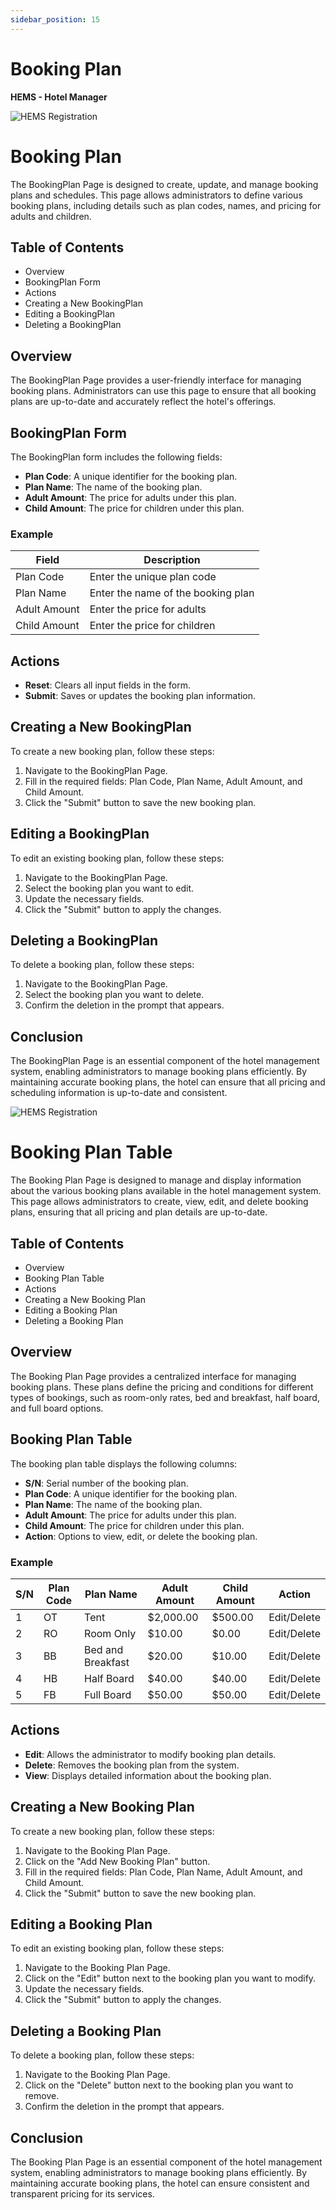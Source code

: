 ```yaml
---
sidebar_position: 15
---
```


# Booking Plan

**HEMS - Hotel Manager**

![HEMS Registration](../../static/img/bookingplan.png "HEMS Registration")

# Booking Plan 

The BookingPlan Page is designed to create, update, and manage booking plans and schedules. This page allows administrators to define various booking plans, including details such as plan codes, names, and pricing for adults and children.

## Table of Contents
- Overview
- BookingPlan Form
- Actions
- Creating a New BookingPlan
- Editing a BookingPlan
- Deleting a BookingPlan

## Overview
The BookingPlan Page provides a user-friendly interface for managing booking plans. Administrators can use this page to ensure that all booking plans are up-to-date and accurately reflect the hotel's offerings.

## BookingPlan Form
The BookingPlan form includes the following fields:
- **Plan Code**: A unique identifier for the booking plan.
- **Plan Name**: The name of the booking plan.
- **Adult Amount**: The price for adults under this plan.
- **Child Amount**: The price for children under this plan.

### Example
| Field        | Description                       |
|--------------|-----------------------------------|
| Plan Code    | Enter the unique plan code        |
| Plan Name    | Enter the name of the booking plan|
| Adult Amount | Enter the price for adults        |
| Child Amount | Enter the price for children      |

## Actions
- **Reset**: Clears all input fields in the form.
- **Submit**: Saves or updates the booking plan information.

## Creating a New BookingPlan
To create a new booking plan, follow these steps:
1. Navigate to the BookingPlan Page.
2. Fill in the required fields: Plan Code, Plan Name, Adult Amount, and Child Amount.
3. Click the "Submit" button to save the new booking plan.

## Editing a BookingPlan
To edit an existing booking plan, follow these steps:
1. Navigate to the BookingPlan Page.
2. Select the booking plan you want to edit.
3. Update the necessary fields.
4. Click the "Submit" button to apply the changes.

## Deleting a BookingPlan
To delete a booking plan, follow these steps:
1. Navigate to the BookingPlan Page.
2. Select the booking plan you want to delete.
3. Confirm the deletion in the prompt that appears.

## Conclusion
The BookingPlan Page is an essential component of the hotel management system, enabling administrators to manage booking plans efficiently. By maintaining accurate booking plans, the hotel can ensure that all pricing and scheduling information is up-to-date and consistent.

![HEMS Registration](../../static/img/bookingplan2.png "HEMS Registration")

# Booking Plan Table

The Booking Plan Page is designed to manage and display information about the various booking plans available in the hotel management system. This page allows administrators to create, view, edit, and delete booking plans, ensuring that all pricing and plan details are up-to-date.

## Table of Contents
- Overview
- Booking Plan Table
- Actions
- Creating a New Booking Plan
- Editing a Booking Plan
- Deleting a Booking Plan

## Overview
The Booking Plan Page provides a centralized interface for managing booking plans. These plans define the pricing and conditions for different types of bookings, such as room-only rates, bed and breakfast, half board, and full board options.

## Booking Plan Table
The booking plan table displays the following columns:
- **S/N**: Serial number of the booking plan.
- **Plan Code**: A unique identifier for the booking plan.
- **Plan Name**: The name of the booking plan.
- **Adult Amount**: The price for adults under this plan.
- **Child Amount**: The price for children under this plan.
- **Action**: Options to view, edit, or delete the booking plan.

### Example
| S/N | Plan Code | Plan Name         | Adult Amount | Child Amount | Action       |
| --- | --------- | ----------------- | ------------ | ------------ | ------------ |
| 1   | OT        | Tent              | $2,000.00    | $500.00      | Edit/Delete  |
| 2   | RO        | Room Only         | $10.00       | $0.00        | Edit/Delete  |
| 3   | BB        | Bed and Breakfast | $20.00       | $10.00       | Edit/Delete  |
| 4   | HB        | Half Board        | $40.00       | $40.00       | Edit/Delete  |
| 5   | FB        | Full Board        | $50.00       | $50.00       | Edit/Delete  |

## Actions
- **Edit**: Allows the administrator to modify booking plan details.
- **Delete**: Removes the booking plan from the system.
- **View**: Displays detailed information about the booking plan.

## Creating a New Booking Plan
To create a new booking plan, follow these steps:
1. Navigate to the Booking Plan Page.
2. Click on the "Add New Booking Plan" button.
3. Fill in the required fields: Plan Code, Plan Name, Adult Amount, and Child Amount.
4. Click the "Submit" button to save the new booking plan.

## Editing a Booking Plan
To edit an existing booking plan, follow these steps:
1. Navigate to the Booking Plan Page.
2. Click on the "Edit" button next to the booking plan you want to modify.
3. Update the necessary fields.
4. Click the "Submit" button to apply the changes.

## Deleting a Booking Plan
To delete a booking plan, follow these steps:
1. Navigate to the Booking Plan Page.
2. Click on the "Delete" button next to the booking plan you want to remove.
3. Confirm the deletion in the prompt that appears.

## Conclusion
The Booking Plan Page is an essential component of the hotel management system, enabling administrators to manage booking plans efficiently. By maintaining accurate booking plans, the hotel can ensure consistent and transparent pricing for its services.
